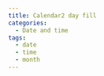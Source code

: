 ```yaml
---
title: Calendar2 day fill
categories:
  - Date and time
tags:
  - date
  - time
  - month
---
```

